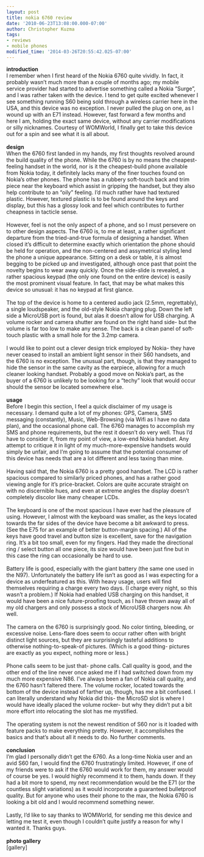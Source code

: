 ```yaml
---
layout: post
title: nokia 6760 review
date: '2010-06-23T13:08:00.000-07:00'
author: Christopher Kuzma
tags:
- reviews
- mobile phones
modified_time: '2014-03-26T20:55:42.025-07:00'
---
```


<strong>introduction</strong><br/>I remember when I first heard of the Nokia 6760 quite vividly. In fact, it probably wasn’t much more than a couple of months ago; my mobile service provider had started to advertise something called a Nokia “Surge”, and I was rather taken with the device. I tend to get quite excited whenever I see something running S60 being sold through a wireless carrier here in the USA, and this device was no exception. I never pulled the plug on one, as I wound up with an E71 instead. However, fast forward a few months and here I am, holding the exact same device, without any carrier modifications or silly nicknames. Courtesy of WOMWorld, I finally get to take this device out for a spin and see what it is all about.<br/><br/><strong>design</strong><br/>When the 6760 first landed in my hands, my first thoughts revolved around the build quality of the phone. While the 6760 is by no means the cheapest-feeling handset in the world, nor is it the cheapest-build phone available from Nokia today, it definitely lacks many of the finer touches found on Nokia’s other phones. The phone has a rubbery soft-touch back and trim piece near the keyboard which assist in gripping the handset, but they also help contribute to an “oily” feeling. I’d much rather have had textured plastic. However<a name='more'></a>, textured plastic is to be found around the keys and display, but this has a glossy look and feel which contributes to further cheapness in tacticle sense.<br/><br/>However, feel is not the only aspect of a phone, and so I must persevere on to other design aspects. The 6760 is, to me at least, a rather significant departure from the tried-and-true formula of designing a handset. When closed it’s difficult to determine exactly which orientation the phone should be held for operation, and the non-centered and assymetrical styling lend the phone a unique appearance. Sitting on a desk or table, it is almost begging to be picked up and investigated, although once past that point the novelty begins to wear away quickly. Once the side-slide is revealed, a rather spacious keypad (the only one found on the entire device) is easily the most prominent visual feature. In fact, that may be what makes this device so unusual: it has no keypad at first glance.<br/><br/>The top of the device is home to a centered audio jack (2.5mm, regrettably), a single loudspeaker, and the old-style Nokia charging plug. Down the left side a MicroUSB port is found, but alas it doesn’t allow for USB charging. A volume rocker and camera shutter are found on the right hand side- but the volume is far too low to make any sense. The back is a clean panel of soft-touch plastic with a small hole for the 3.2mp camera.<br/><br/>I would like to point out a clever design trick employed by Nokia- they have never ceased to install an ambient light sensor in their S60 handsets, and the 6760 is no exception. The unusual part, though, is that they managed to hide the sensor in the same cavity as the earpiece, allowing for a much cleaner looking handset. Probably a good move on Nokia’s part, as the buyer of a 6760 is unlikely to be looking for a “techy” look that would occur should the sensor be located somewhere else.<br/><br/><strong>usage</strong><br/>Before I begin this section, I feel a quick disclaimer of my usage is necessary. I demand quite a lot of my phones: GPS, Camera, SMS messaging (constantly), Music, Web-Browsing (via Wifi as I have no data plan), and the occasional phone call. The 6760 manages to accomplish my SMS and phone requirements, but the rest it doesn’t do very well. Thus I’d have to consider it, from my point of view, a low-end Nokia handset. Any attempt to critique it in light of my much-more-expensive handsets would simply be unfair, and I’m going to assume that the potential consumer of this device has needs that are a lot different and less taxing than mine.<br/><br/>Having said that, the Nokia 6760 is a pretty good handset. The LCD is rather spacious compared to similarly priced phones, and has a rather good viewing angle for it’s price-bracket. Colors are quite accurate straight on with no discernible hues, and even at extreme angles the display doesn’t completely discolor like many cheaper LCDs.<br/><br/>The keyboard is one of the most spacious I have ever had the pleasure of using. However, I almost with the keyboard was smaller, as the keys located towards the far sides of the device have become a bit awkward to press. (See the E75 for an example of better button-margin spacing.) All of the keys have good travel and button size is excellent, save for the navigation ring. It’s a bit too small, even for my fingers. Had they made the directional ring / select button all one piece, its size would have been just fine but in this case the ring can occasionally be hard to use.<br/><br/>Battery life is good, especially with the giant battery (the same one used in the N97). Unfortunately the battery life isn’t as good as I was expecting for a device as underfeatured as this. With heavy usage, users will find themselves requiring a charge every two days. (I charge every night, so this wasn’t a problem.) If Nokia had enabled USB charging on this handset, it would have been a nice future-proofing touch, as I have thrown away all of my old chargers and only possess a stock of MicroUSB chargers now. Ah well.<br/><br/>The camera on the 6760 is surprisingly good. No color tinting, bleeding, or excessive noise. Lens-flare does seem to occur rather often with bright distinct light sources, but they are surprisingly tasteful additions to otherwise nothing-to-speak-of pictures. (Which is a good thing- pictures are exactly as you expect, nothing more or less.)<br/><br/>Phone calls seem to be just that- phone calls. Call quality is good, and the other end of the line never once asked me if I had switched down from my much more expensive N86. I’ve always been a fan of Nokia call quality, and the 6760 hasn’t faltered there. The volume rocker, located towards the bottom of the device instead of farther up, though, has me a bit confused. I can literally understand why Nokia did this- the MicroSD slot is where I would have ideally placed the volume rocker- but why they didn’t put a bit more effort into relocating the slot has me mystified.<br/><br/>The operating system is not the newest rendition of S60 nor is it loaded with feature packs to make everything pretty. However, it accomplishes the basics and that’s about all it needs to do. No further comments.<br/><br/><strong>conclusion</strong><br/>I’m glad I personally didn’t get the 6760. As a long-time Nokia user and an avid S60 fan, I would find the 6760 frustratingly limited. However, if one of my friends were to ask if the 6760 would work for them, my answer would of course be yes. I would highly recommend it to them, hands down. If they had a bit more to spend, my next recommendation would be the E71 (or the countless slight variations) as it would incorporate a guaranteed bulletproof quality. But for anyone who uses their phone to the max, the Nokia 6760 is looking a bit old and I would recommend something newer.<br/><br/>Lastly, I’d like to say thanks to WOMWorld, for sending me this device and letting me test it, even though I couldn’t quite justify a reason for why I wanted it. Thanks guys.<br/><br/><strong>photo gallery</strong><br/>[gallery]